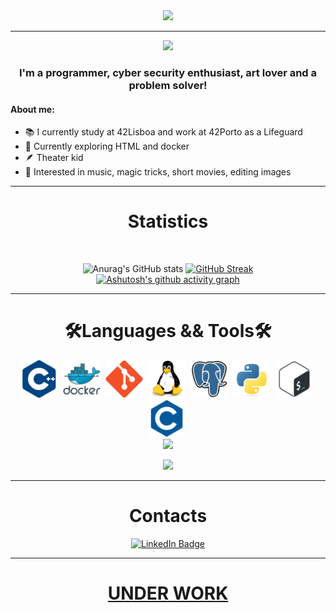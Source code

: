 <div id="header" align="center">
  <img src="https://media.tenor.com/gRUajvfsfpIAAAAi/microsoft-hackathon.gif" width="320"/>
</div>

---

<div id="profile" align="center">
  <img src="https://media.tenor.com/q4L3wKD-P7YAAAAj/hydra-we-bhack.gif" width="150"/>
  <h3 align="center"> I'm a programmer, cyber security enthusiast, art lover and a problem solver!</h3>
</div>

<h4>
  About me:
</h4>

   - 📚 I currently study at 42Lisboa and work at 42Porto as a Lifeguard
   - 🔭 Currently exploring HTML and docker
   - 🪶 Theater kid
   - 🎵 Interested in music, magic tricks, short movies, editing images

<!------
---

<div id="stats">
  <h1 align="center"> Projects </h1>
  <h3 align="center"> Wall of fame for projects I think are worth mentioning </h3>
</div>
------->
---

<div id="stats" align="center">
  <h1 align="center"> Statistics </h1>
  <img src="https://komarev.com/ghpvc/?username=RealMadnessWorld&style=flat-square&color=green" alt="" width="150"/>
  
  ![Anurag's GitHub stats](https://github-readme-stats.vercel.app/api?username=RealMadnessWorld&show_icons=true&theme=chartreuse-dark)
  [![GitHub Streak](https://streak-stats.demolab.com/?user=RealMadnessWorld&theme=chartreuse-dark)](https://git.io/streak-stats)
  [![Ashutosh's github activity graph](https://activity-graph.herokuapp.com/graph?username=RealMadnessWorld&theme=chartreuse-dark)](https://github.com/ashutosh00710/github-readme-activity-graph)
<!----
[![Top Langs](https://github-readme-stats.vercel.app/api/top-langs/?username=RealMadnessWorld&layout=compact&langs_count=10&show_icons=true&include_all_commits=true&count_private=true&theme=chartreuse-dark)](https://github.com/anuraghazra/github-readme-stats)
----->
  
</div>

---


<h1 align="center">
  🛠️Languages && Tools🛠️
</h1>

<div align="center">
    <img src="https://github.com/devicons/devicon/blob/master/icons/cplusplus/cplusplus-plain.svg" title="C++" alt="C++" width="60" height="60"/>&nbsp;
    <img src="https://github.com/devicons/devicon/blob/master/icons/docker/docker-original-wordmark.svg" title="Docker" alt="Docker" width="60" height="60"/>&nbsp;
    <img src="https://github.com/devicons/devicon/blob/master/icons/git/git-original.svg" title="Git" alt="Git" width="60" height="60"/>&nbsp;
    <img src="https://github.com/devicons/devicon/blob/master/icons/linux/linux-original.svg" title="Linux" alt="Linux" width="60" height="60"/>&nbsp;
    <img src="https://github.com/devicons/devicon/blob/master/icons/postgresql/postgresql-original.svg" title="Postgresql" alt="Postgresql" width="60" height="60"/>&nbsp;
    <img src="https://github.com/devicons/devicon/blob/master/icons/python/python-original.svg" title="Python" alt="Python" width="60" height="60"/>&nbsp;
    <img src="https://github.com/devicons/devicon/blob/master/icons/bash/bash-original.svg" title="Bash" alt="Bash" width="60" height="60"/>&nbsp;
    <img src="https://github.com/devicons/devicon/blob/master/icons/c/c-plain.svg" title="C" alt="C" width="60" height="60"/>&nbsp;
  <br/>
  <img src="https://github.com/RealMadnessWorld/Language-stats/blob/master/generated/languages.svg"/>
  
  ![](https://raw.githubusercontent.com/RealMadnessWorld/github-stats/master/generated/languages.svg)

<!----
    <img src="https://github.com/devicons/devicon/blob/master/icons/html5/html5-original.svg" title="HTML" alt="HTML" width="60" height="60"/>&nbsp;
---->

</div>


---

<h1 align="center">
  Contacts
</h1>

<div id="badges" align="center">
  <a href="https://www.linkedin.com/in/jo%C3%A3o-ars%C3%A9nio-a10314236/">
    <img src="https://img.shields.io/badge/LinkedIn-blue?style=for-the-badge&logo=linkedin&logoColor=white" alt="LinkedIn Badge"/>
</div>

---

<h1 align="center">
  UNDER WORK
</h1>

<!-------
- 👀 I’m interested in ...
- 🌱 I’m currently learning ...
- 💞️ I’m looking to collaborate on ...
- 📫 How to reach me ...
----->

<!---
RealMadnessWorld/RealMadnessWorld is a ✨ special ✨ repository because its `README.md` (this file) appears on your GitHub profile.
You can click the Preview link to take a look at your changes.
--->
